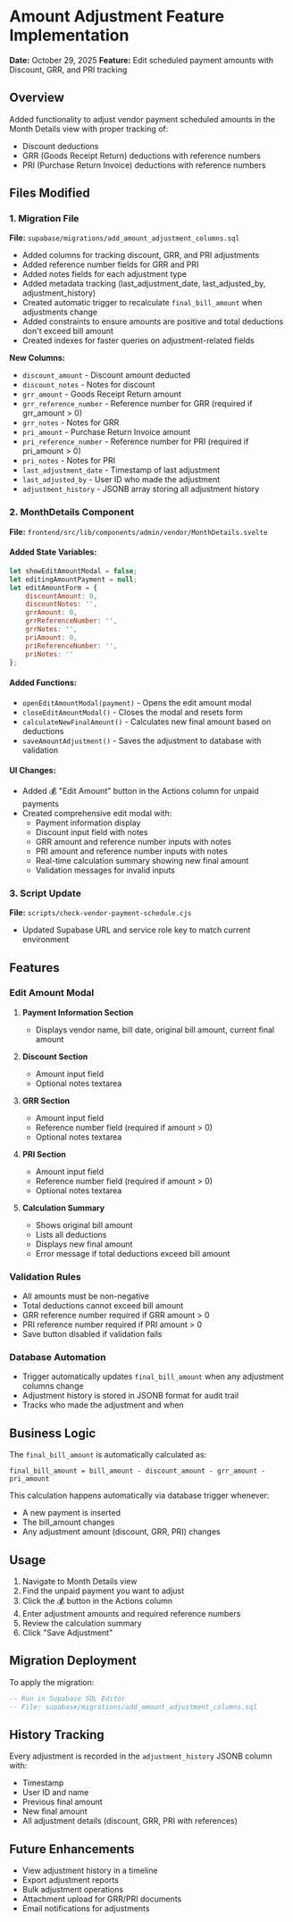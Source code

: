 # Amount Adjustment Feature Implementation
**Date:** October 29, 2025
**Feature:** Edit scheduled payment amounts with Discount, GRR, and PRI tracking

## Overview
Added functionality to adjust vendor payment scheduled amounts in the Month Details view with proper tracking of:
- Discount deductions
- GRR (Goods Receipt Return) deductions with reference numbers
- PRI (Purchase Return Invoice) deductions with reference numbers

## Files Modified

### 1. Migration File
**File:** `supabase/migrations/add_amount_adjustment_columns.sql`
- Added columns for tracking discount, GRR, and PRI adjustments
- Added reference number fields for GRR and PRI
- Added notes fields for each adjustment type
- Added metadata tracking (last_adjustment_date, last_adjusted_by, adjustment_history)
- Created automatic trigger to recalculate `final_bill_amount` when adjustments change
- Added constraints to ensure amounts are positive and total deductions don't exceed bill amount
- Created indexes for faster queries on adjustment-related fields

**New Columns:**
- `discount_amount` - Discount amount deducted
- `discount_notes` - Notes for discount
- `grr_amount` - Goods Receipt Return amount
- `grr_reference_number` - Reference number for GRR (required if grr_amount > 0)
- `grr_notes` - Notes for GRR
- `pri_amount` - Purchase Return Invoice amount
- `pri_reference_number` - Reference number for PRI (required if pri_amount > 0)
- `pri_notes` - Notes for PRI
- `last_adjustment_date` - Timestamp of last adjustment
- `last_adjusted_by` - User ID who made the adjustment
- `adjustment_history` - JSONB array storing all adjustment history

### 2. MonthDetails Component
**File:** `frontend/src/lib/components/admin/vendor/MonthDetails.svelte`

#### Added State Variables:
```javascript
let showEditAmountModal = false;
let editingAmountPayment = null;
let editAmountForm = {
    discountAmount: 0,
    discountNotes: '',
    grrAmount: 0,
    grrReferenceNumber: '',
    grrNotes: '',
    priAmount: 0,
    priReferenceNumber: '',
    priNotes: ''
};
```

#### Added Functions:
- `openEditAmountModal(payment)` - Opens the edit amount modal
- `closeEditAmountModal()` - Closes the modal and resets form
- `calculateNewFinalAmount()` - Calculates new final amount based on deductions
- `saveAmountAdjustment()` - Saves the adjustment to database with validation

#### UI Changes:
- Added 💰 "Edit Amount" button in the Actions column for unpaid payments
- Created comprehensive edit modal with:
  - Payment information display
  - Discount input field with notes
  - GRR amount and reference number inputs with notes
  - PRI amount and reference number inputs with notes
  - Real-time calculation summary showing new final amount
  - Validation messages for invalid inputs

### 3. Script Update
**File:** `scripts/check-vendor-payment-schedule.cjs`
- Updated Supabase URL and service role key to match current environment

## Features

### Edit Amount Modal
1. **Payment Information Section**
   - Displays vendor name, bill date, original bill amount, current final amount

2. **Discount Section**
   - Amount input field
   - Optional notes textarea

3. **GRR Section**
   - Amount input field
   - Reference number field (required if amount > 0)
   - Optional notes textarea

4. **PRI Section**
   - Amount input field
   - Reference number field (required if amount > 0)
   - Optional notes textarea

5. **Calculation Summary**
   - Shows original bill amount
   - Lists all deductions
   - Displays new final amount
   - Error message if total deductions exceed bill amount

### Validation Rules
- All amounts must be non-negative
- Total deductions cannot exceed bill amount
- GRR reference number required if GRR amount > 0
- PRI reference number required if PRI amount > 0
- Save button disabled if validation fails

### Database Automation
- Trigger automatically updates `final_bill_amount` when any adjustment columns change
- Adjustment history is stored in JSONB format for audit trail
- Tracks who made the adjustment and when

## Business Logic
The `final_bill_amount` is automatically calculated as:
```
final_bill_amount = bill_amount - discount_amount - grr_amount - pri_amount
```

This calculation happens automatically via database trigger whenever:
- A new payment is inserted
- The bill_amount changes
- Any adjustment amount (discount, GRR, PRI) changes

## Usage
1. Navigate to Month Details view
2. Find the unpaid payment you want to adjust
3. Click the 💰 button in the Actions column
4. Enter adjustment amounts and required reference numbers
5. Review the calculation summary
6. Click "Save Adjustment"

## Migration Deployment
To apply the migration:
```sql
-- Run in Supabase SQL Editor
-- File: supabase/migrations/add_amount_adjustment_columns.sql
```

## History Tracking
Every adjustment is recorded in the `adjustment_history` JSONB column with:
- Timestamp
- User ID and name
- Previous final amount
- New final amount
- All adjustment details (discount, GRR, PRI with references)

## Future Enhancements
- View adjustment history in a timeline
- Export adjustment reports
- Bulk adjustment operations
- Attachment upload for GRR/PRI documents
- Email notifications for adjustments
